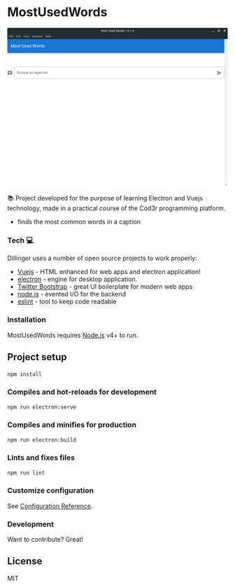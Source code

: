 # MostUsedWords

![screenshot](screenshot.png)

:books: Project developed for the purpose of learning Electron and Vuejs technology, made in a practical course of the Cod3r programming platform.

  - finds the most common words in a caption


### Tech :computer:

Dillinger uses a number of open source projects to work properly:

* [Vuejs] - HTML enhanced for web apps and electron application!
* [electron] - engine for desktop application.
* [Twitter Bootstrap] - great UI boilerplate for modern web apps
* [node.js] - evented I/O for the backend
* [eslint] - tool to keep code readable

### Installation

MostUsedWords requires [Node.js](https://nodejs.org/) v4+ to run.


## Project setup
```
npm install
```

### Compiles and hot-reloads for development
```
npm run electron:serve
```

### Compiles and minifies for production
```
npm run electron:build
```

### Lints and fixes files
```
npm run lint
```

### Customize configuration
See [Configuration Reference](https://cli.vuejs.org/config/).


### Development

Want to contribute? Great!


License
----

MIT


[node.js]: <http://nodejs.org>
[Vuejs]: <https://vuejs.org>
[electron]: <https://www.electronjs.org>
[Twitter Bootstrap]: <https://getbootstrap.com>
[eslint]: <https://eslint.org>